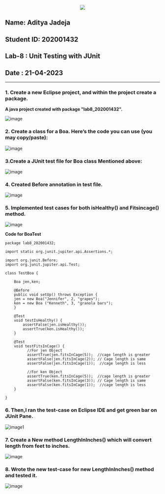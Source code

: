 <p align="center">
    <img  src="https://user-images.githubusercontent.com/100967786/232732898-7362dc01-01a3-4088-9432-fadbef53c397.png">
</p>

## Name: Aditya Jadeja

## Student ID: 202001432

## Lab-8 : Unit Testing with JUnit
## Date : 21-04-2023



---
### 1. Create a new Eclipse project, and within the project create a package.

**A java project created with package "lab8_202001432".**

![image](https://user-images.githubusercontent.com/100967786/233599822-8d6f4bd4-529f-4716-b0ea-362a2412200a.png)

### 2. Create a class for a Boa. Here’s the code you can use (you may copy/paste):

![image](https://user-images.githubusercontent.com/100967786/233600602-1b291a3b-6efa-4801-83c6-3e04aca341e5.png)

### 3.Create a JUnit test file for Boa class Mentioned above:

![image](https://user-images.githubusercontent.com/100967786/233601780-1f160357-b65b-4abf-87ee-a1a144381193.png)

### 4. Created Before annotation in test file.

![image](https://user-images.githubusercontent.com/100967786/233603029-9bb57f58-eb04-4aa5-9455-b1ac05e1ad3c.png)


### 5. Implemented test cases for both isHealthy() and Fitsincage() method.
![image](https://user-images.githubusercontent.com/100967786/233604156-85995c24-ad67-4a84-9daf-0baeb314eaf9.png)

**Code for BoaTest**
```
package lab8_202001432;

import static org.junit.jupiter.api.Assertions.*;

import org.junit.Before;
import org.junit.jupiter.api.Test;

class TestBoa {
	
	Boa jen,ken;
	
	@Before
	public void setUp() throws Exception {
	jen = new Boa("Jennifer", 2, "grapes");
	ken = new Boa ("Kenneth", 3, "granola bars");
	}

	@Test
	void testIsHealthy() {
		assertFalse(jen.isHealthy());
		assertTrue(ken.isHealthy());
	}

	@Test
	void testFitsInCage() {
		  //For jen Object
		  assertTrue(jen.fitsInCage(5));  //cage length is greater
		  assertFalse(jen.fitsInCage(2)); // Cage length is same
		  assertFalse(jen.fitsInCage(1));  //cage length is less

		  //For ken Object
		  assertTrue(ken.fitsInCage(5));  //cage length is greater
		  assertFalse(ken.fitsInCage(3)); // Cage length is same
		  assertFalse(ken.fitsInCage(1));  //cage length is less
	}

}

```

### 6. Then,I ran the test-case on Eclipse IDE and get green bar on JUnit Pane.
![image1](https://user-images.githubusercontent.com/100967786/233612018-cf4d4820-a600-4edc-8d36-5575fcd2e7b7.png)

### 7. Create a New method LengthInInches() which will convert length from feet to inches.

![image](https://user-images.githubusercontent.com/100967786/233612981-6adddcb2-3002-42ac-807e-356efafe522b.png)

### 8. Wrote the new test-case for new LengthInInches() method and tested it.
![image](https://user-images.githubusercontent.com/100967786/233613131-c77ec9a8-b4ad-4ad0-8710-04c3b1893655.png)



